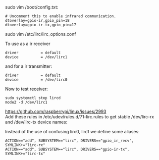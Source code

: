 sudo vim /boot/config.txt:
```
# Uncomment this to enable infrared communication.
dtoverlay=gpio-ir,gpio_pin=18
dtoverlay=gpio-ir-tx,gpio_pin=17
```
   
sudo vim /etc/lirc/lirc_options.conf

To use as a  ir receiver
```
driver          = default
device          = /dev/lirc1
```
and for a ir transmitter:

```
driver          = default
device          = /dev/lirc0
```
Now to test receiver:

```
sudo systemctl stop lircd
mode2 -d /dev/lirc1
```

https://github.com/raspberrypi/linux/issues/2993  
Add these rules in /etc/udev/rules.d/71-lirc.rules to get stable /dev/lirc-rx and /dev/lirc-tx device names:

Instead of the use of confusing lirc0, lirc1 we define some aliases:  

```
ACTION=="add", SUBSYSTEM=="lirc", DRIVERS=="gpio_ir_recv", SYMLINK+="lirc-rx"  
ACTION=="add", SUBSYSTEM=="lirc", DRIVERS=="gpio-ir-tx", SYMLINK+="lirc-tx"  
```
